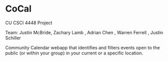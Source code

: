 # CoCal
CU CSCI 4448 Project

Team: Justin McBride, Zachary Lamb , Adrian Chen , Warren Ferrell , Justin Schiller 

Community Calendar webapp that identifies and filters events open to the public (or within your group) in your current or a specific location. 
